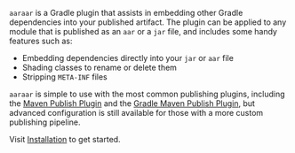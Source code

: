 `aaraar` is a Gradle plugin that assists in embedding other Gradle dependencies into your published artifact.
The plugin can be applied to any module that is published as an `aar` or a `jar` file, and includes some handy features
such as:

- Embedding dependencies directly into your `jar` or `aar` file
- Shading classes to rename or delete them
- Stripping `META-INF` files

`aaraar` is simple to use with the most common publishing plugins, including the
[Maven Publish Plugin](https://docs.gradle.org/current/userguide/publishing_maven.html) and the
[Gradle Maven Publish Plugin](https://github.com/vanniktech/gradle-maven-publish-plugin), but advanced configuration is
still available for those with a more custom publishing pipeline.

Visit [Installation](installation.md) to get started.
